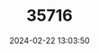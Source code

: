 ---
title: "35716"
category: "Nectandra venulosa"
draft: false
date: 2024-02-22 13:03:50
languages:
  Portuguese: ["Canelinha"]
---